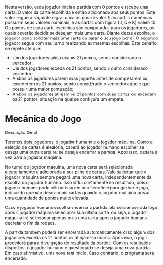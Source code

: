Nesta versão, cada jogador inicia a partida com 0 pontos e recebe uma carta. O valor da carta escolhida é então adicionado aos seus pontos. Este valor segue a seguinte regra: cada ás possui valor 1; as cartas numéricas possuem seus valores nominais; e as
cartas com figura (J, Q e K) valem 10. Os pontos de cada carta escolhida são computados para os jogadores, os quais deverão decidir se desejam mais uma carta. Diante dessa escolha, o jogador pode solicitar mais uma carta ou parar o seu jogo por aí. O segundo jogador segue com seu turno realizando as mesmas escolhas. Este cenário se repete até que:
* Um dos jogadores atinja exatos 21 pontos, sendo considerado o vencedor;
* Um dos jogadores exceda os 21 pontos, sendo o outro considerado vencedor;
* Ambos os jogadores parem suas jogadas antes de completarem ou excederem os 21 pontos, sendo considerado o vencedor aquele que possuir uma maior pontuação;
* Ambos os jogadores atinjam os 21 pontos com suas cartas ou excedam os 21 pontos, situação na qual se configura um empate.

# Mecânica do Jogo
Descrição Geral

Teremos dois jogadores: o jogador humano e o jogador máquina. Como a seleção de cartas é aleatória, caberá ao jogador humano escolher se deseja uma outra carta ou se deseja encerrar a partida. Após isso, cederá a vez para o jogador máquina.

No turno do jogador máquina, uma nova carta será selecionada aleatoriamente e adicionada à sua pilha de cartas. Vale salientar que o jogador máquina sempre pegará uma nova carta, independentemente da escolha do jogador humano. Isso influi diretamente no resultado, pois o jogador humano pode utilizar isso em seu benefício para ganhar o jogo, indicando que não deseja mais cartas quando o jogador máquina possui uma quantidade de pontos muito elevada.

Caso o jogador humano escolha encerrar a partida, ela será encerrada logo após o jogador máquina selecionar sua última carta, ou seja, o jogador máquina irá selecionar apenas mais uma carta após o jogador humano decretar o fim da rodada.

A partida também poderá ser encerrada automaticamente caso algum dos jogadores exceda os 21 pontos ou atinja essa marca. Após isso, o jogo procederá para a divulgação do resultado da partida. Com os resultados dispostos, o jogador humano é questionado se deseja uma nova partida. Em caso afirmativo, uma nova terá início. Caso contrário, o programa será encerrado.
